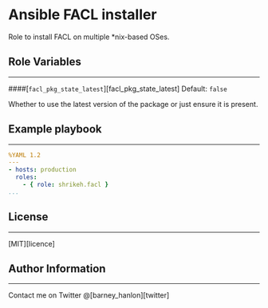 # Ansible FACL installer
Role to install FACL on multiple *nix-based OSes.

## Role Variables
---

####[`facl_pkg_state_latest`][facl_pkg_state_latest]
Default: `false`

Whether to use the latest version of the package or just ensure it is present.


## Example playbook
---

```YAML
%YAML 1.2
---
- hosts: production
  roles:
    - { role: shrikeh.facl }
...
```

## License
-------

[MIT][licence]

## Author Information
------------------
Contact me on Twitter @[barney_hanlon][twitter]
